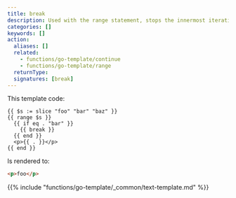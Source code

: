 ```yaml
---
title: break
description: Used with the range statement, stops the innermost iteration and bypasses all remaining iterations.
categories: []
keywords: []
action:
  aliases: []
  related:
    - functions/go-template/continue
    - functions/go-template/range
  returnType:
  signatures: [break]
---
```


This template code:

```go-html-template
{{ $s := slice "foo" "bar" "baz" }}
{{ range $s }}
  {{ if eq . "bar" }}
    {{ break }}
  {{ end }}
  <p>{{ . }}</p>
{{ end }}
```

Is rendered to:

```html
<p>foo</p>
```

{{% include "functions/go-template/_common/text-template.md" %}}
